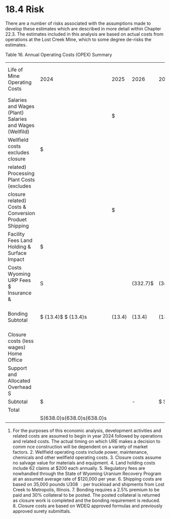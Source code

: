 # 18.4 Risk

There are a number of risks associated with the assumptions made to develop these estimates which are described in more detail within Chapter 22.3. The estimates included in this analysis are based on actual costs from operations at the Lost Creek Mine, which to some degree de-risks the estimates.

Table 16. Annual Operating Costs (OPEX) Summary   

<table><tr><td>Life of Mine Operating Costs</td><td>2024</td><td>2025</td><td>2026</td><td>2027</td><td>2028 2029</td><td>2030</td><td>2031</td><td>2032</td><td>($000s except cost per pound data)</td><td>2033</td><td>2034</td><td>2035</td><td>2036</td><td>2037</td><td>2038</td><td>2039</td><td>2040</td><td>Totals</td><td>$/ Pound</td></tr><tr><td>Salaries and Wages (Plant) Salaries and Wages (Wellfild)</td><td></td><td>$</td><td></td><td></td><td></td><td></td><td></td><td>S</td><td>$</td><td>$</td><td></td><td>3</td><td>$</td><td></td><td></td><td></td><td></td><td></td><td>$</td></tr><tr><td>Wellfield costs excludes closure</td><td>$</td><td></td><td></td><td></td><td></td><td></td><td></td><td></td><td></td><td></td><td></td><td></td><td></td><td></td><td></td><td></td><td></td><td></td><td>$</td></tr><tr><td>related) Processing Plant Costs (excludes</td><td></td><td></td><td></td><td></td><td></td><td></td><td></td><td></td><td></td><td></td><td></td><td></td><td></td><td></td><td></td><td></td><td></td><td></td><td></td></tr><tr><td>closure related) Costs &amp; Conversion Produet Shipping</td><td></td><td>$</td><td></td><td></td><td></td><td></td><td></td><td></td><td></td><td></td><td></td><td></td><td></td><td></td><td></td><td></td><td></td><td></td><td></td></tr><tr><td>Facility Fees Land Holding &amp; Surface Impact</td><td>$</td><td></td><td></td><td></td><td>(2,049.3) (2483. 2,578.3) (2,498. (2,520. 2,608.1) (2,557.2,507.7(1,124.6 (47.66848 (4991 (225.3</td><td></td><td></td><td></td><td></td><td></td><td></td><td></td><td></td><td></td><td></td><td></td><td></td><td>$ (22,834.3)s (3.83)</td><td></td></tr><tr><td>Costs Wyoming URP Fees $ Insurance &amp;</td><td>S</td><td></td><td>(332.7)$</td><td>(349.9)</td><td>$(2,97493,3619 (4,047. 3,85133,6253,870 3,4931)3,22381,790(1,2743)1,297(1,305.6 (415.1 $ (344.9)s</td><td>(296.1)s</td><td>(303.3)$</td><td>(296.1)[s</td><td>(220.1)]s (183.5)[s</td><td></td><td>(51.3)s</td><td>$</td><td></td><td></td><td></td><td>(16.5)$ s</td><td>(82.5)</td><td></td><td>(34,967.3)s (5.86) (2,378.0)s (0.40)</td></tr><tr><td>Bonding Subtotal</td><td>$ (13.4)$ $ (13.4)s</td><td>(13.4)</td><td>(13.4)</td><td>(13.4)</td><td>$ (13.4) 13.11</td><td>(13.4)[s</td><td>(13.4)[s</td><td>(19.4)</td><td>(19.4) $</td><td>(19.4)s</td><td>(19.4)</td><td>(19.4)s</td><td>(19.4)</td><td>(19.4)</td><td>(19.4)s</td><td>(19.4)</td><td>(13.4) (749.8)</td><td></td><td>(281.8)s (0.05) (2,040.0)s (0.34)</td></tr><tr><td>Closure costs (less wages) Home Office</td><td></td><td></td><td></td><td></td><td>$(135.7)$(1,865.0)$(9,822.4)$(11,595.6)$(12,069.2)[$(11,188.9)$(11,291.1)$(11,115.1)]$(10,822.9)</td><td></td><td></td><td></td><td></td><td></td><td></td><td>$(9,464.8)$(4,799.0)$(3,692.1)$(3,511.1)$(3,352.6)$(1,499.2)s</td><td></td><td></td><td></td><td>395.0</td><td>191.5</td><td></td><td>$(105,638.1) s(17.71)</td></tr><tr><td>Support and Allocated Overhead S</td><td></td><td></td><td></td><td></td><td></td><td></td><td></td><td></td><td></td><td></td><td></td><td></td><td></td><td></td><td></td><td></td><td></td><td></td><td></td></tr><tr><td>Subtotal</td><td>$</td><td></td><td>-</td><td>$ $</td><td>$</td><td>s</td><td>s</td><td></td><td>$</td><td>s</td><td>$</td><td>s</td><td>$</td><td>$</td><td>-s</td><td></td><td></td><td></td><td>$</td></tr><tr><td>Total</td><td></td><td></td><td></td><td></td><td></td><td></td><td></td><td></td><td></td><td></td><td></td><td></td><td></td><td></td><td></td><td></td><td></td><td></td><td></td></tr><tr><td></td><td>S(638.0)s(638.0)s(638.0)s</td><td></td><td></td><td></td><td></td><td></td><td></td><td></td><td></td><td></td><td></td><td></td><td></td><td></td><td></td><td></td><td></td><td></td><td></td></tr></table>

1. For the purposes of this economic analysis, development activities and related costs are assumed to begin in year 2024 followed by operations and related costs. The actual timing on which URE makes a decision to comm nce construction will be dependent on a variety of market factors. 2. Wellfield operating costs include power, maintenance, chemicals and other wellfield operating costs. 3. Closure costs assume no salvage value for materials and equipment. 4. Land holding costs include 62 claims at \$200 each annually. 5. Regulatory fees are nowhandled through the State of Wyoming Uranium Recovery Program at an assumed average rate of \$120,000 per year. 6. Shipping costs are based on 35,000 pounds $\mathrm { U } 3 0 8 \ : \mathrm { p e r }$ truckload and shipments from Lost Creek to Metropolis, Illinois. 7. Bonding requires a $2 . 5 \%$ premium to be paid and $3 0 \%$ collateral to be posted. The posted collateral is returned as closure work is completed and the bonding requirement is reduced. 8. Closure costs are based on WDEQ approved formulas and previously approved surety submittals.
